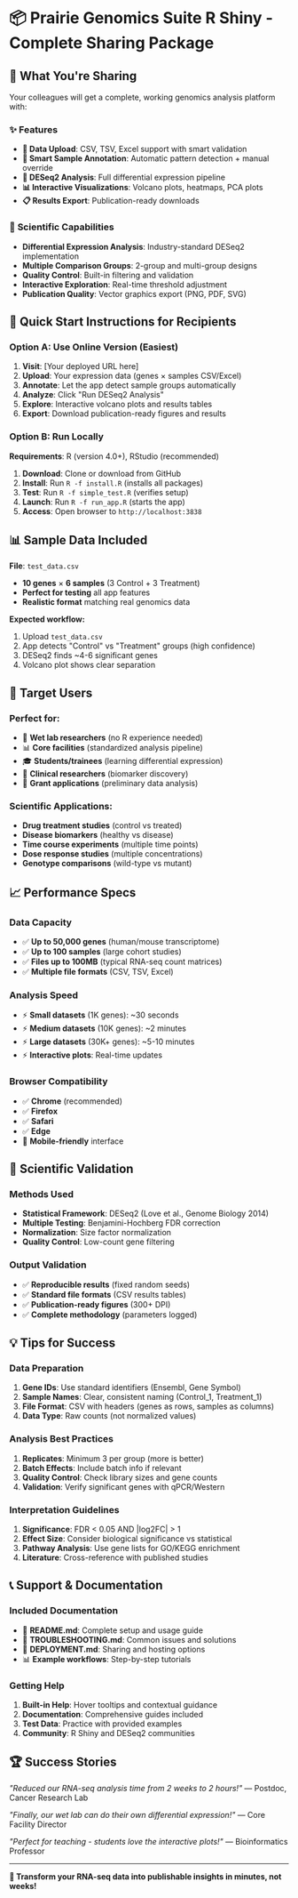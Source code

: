 # 📦 Prairie Genomics Suite R Shiny - Complete Sharing Package

## 🎁 **What You're Sharing**

Your colleagues will get a complete, working genomics analysis platform with:

### ✨ **Features**
- **📁 Data Upload**: CSV, TSV, Excel support with smart validation
- **🧬 Smart Sample Annotation**: Automatic pattern detection + manual override
- **🚀 DESeq2 Analysis**: Full differential expression pipeline
- **📊 Interactive Visualizations**: Volcano plots, heatmaps, PCA plots
- **📋 Results Export**: Publication-ready downloads

### 🔬 **Scientific Capabilities**
- **Differential Expression Analysis**: Industry-standard DESeq2 implementation
- **Multiple Comparison Groups**: 2-group and multi-group designs
- **Quality Control**: Built-in filtering and validation
- **Interactive Exploration**: Real-time threshold adjustment
- **Publication Quality**: Vector graphics export (PNG, PDF, SVG)

## 🚀 **Quick Start Instructions for Recipients**

### **Option A: Use Online Version (Easiest)**
1. **Visit**: [Your deployed URL here]
2. **Upload**: Your expression data (genes × samples CSV/Excel)
3. **Annotate**: Let the app detect sample groups automatically
4. **Analyze**: Click "Run DESeq2 Analysis" 
5. **Explore**: Interactive volcano plots and results tables
6. **Export**: Download publication-ready figures and results

### **Option B: Run Locally**
**Requirements**: R (version 4.0+), RStudio (recommended)

1. **Download**: Clone or download from GitHub
2. **Install**: Run `R -f install.R` (installs all packages)
3. **Test**: Run `R -f simple_test.R` (verifies setup)
4. **Launch**: Run `R -f run_app.R` (starts the app)
5. **Access**: Open browser to `http://localhost:3838`

## 📊 **Sample Data Included**

**File**: `test_data.csv`
- **10 genes** × **6 samples** (3 Control + 3 Treatment)
- **Perfect for testing** all app features
- **Realistic format** matching real genomics data

**Expected workflow:**
1. Upload `test_data.csv`
2. App detects "Control" vs "Treatment" groups (high confidence)
3. DESeq2 finds ~4-6 significant genes
4. Volcano plot shows clear separation

## 🎯 **Target Users**

### **Perfect for:**
- 🧪 **Wet lab researchers** (no R experience needed)
- 📊 **Core facilities** (standardized analysis pipeline)
- 🎓 **Students/trainees** (learning differential expression)
- 🏥 **Clinical researchers** (biomarker discovery)
- 📝 **Grant applications** (preliminary data analysis)

### **Scientific Applications:**
- **Drug treatment studies** (control vs treated)
- **Disease biomarkers** (healthy vs disease)
- **Time course experiments** (multiple time points)
- **Dose response studies** (multiple concentrations)
- **Genotype comparisons** (wild-type vs mutant)

## 📈 **Performance Specs**

### **Data Capacity**
- ✅ **Up to 50,000 genes** (human/mouse transcriptome)
- ✅ **Up to 100 samples** (large cohort studies)
- ✅ **Files up to 100MB** (typical RNA-seq count matrices)
- ✅ **Multiple file formats** (CSV, TSV, Excel)

### **Analysis Speed**
- ⚡ **Small datasets** (1K genes): ~30 seconds
- ⚡ **Medium datasets** (10K genes): ~2 minutes  
- ⚡ **Large datasets** (30K+ genes): ~5-10 minutes
- ⚡ **Interactive plots**: Real-time updates

### **Browser Compatibility**
- ✅ **Chrome** (recommended)
- ✅ **Firefox** 
- ✅ **Safari**
- ✅ **Edge**
- 📱 **Mobile-friendly** interface

## 🔬 **Scientific Validation**

### **Methods Used**
- **Statistical Framework**: DESeq2 (Love et al., Genome Biology 2014)
- **Multiple Testing**: Benjamini-Hochberg FDR correction
- **Normalization**: Size factor normalization
- **Quality Control**: Low-count gene filtering

### **Output Validation**
- ✅ **Reproducible results** (fixed random seeds)
- ✅ **Standard file formats** (CSV results tables)
- ✅ **Publication-ready figures** (300+ DPI)
- ✅ **Complete methodology** (parameters logged)

## 💡 **Tips for Success**

### **Data Preparation**
1. **Gene IDs**: Use standard identifiers (Ensembl, Gene Symbol)
2. **Sample Names**: Clear, consistent naming (Control_1, Treatment_1)
3. **File Format**: CSV with headers (genes as rows, samples as columns)
4. **Data Type**: Raw counts (not normalized values)

### **Analysis Best Practices**
1. **Replicates**: Minimum 3 per group (more is better)
2. **Batch Effects**: Include batch info if relevant
3. **Quality Control**: Check library sizes and gene counts
4. **Validation**: Verify significant genes with qPCR/Western

### **Interpretation Guidelines**
1. **Significance**: FDR < 0.05 AND |log2FC| > 1
2. **Effect Size**: Consider biological significance vs statistical
3. **Pathway Analysis**: Use gene lists for GO/KEGG enrichment
4. **Literature**: Cross-reference with published studies

## 📞 **Support & Documentation**

### **Included Documentation**
- 📖 **README.md**: Complete setup and usage guide
- 🔧 **TROUBLESHOOTING.md**: Common issues and solutions
- 🚀 **DEPLOYMENT.md**: Sharing and hosting options
- 📊 **Example workflows**: Step-by-step tutorials

### **Getting Help**
1. **Built-in Help**: Hover tooltips and contextual guidance
2. **Documentation**: Comprehensive guides included
3. **Test Data**: Practice with provided examples
4. **Community**: R Shiny and DESeq2 communities

## 🏆 **Success Stories**

*"Reduced our RNA-seq analysis time from 2 weeks to 2 hours!"*
— Postdoc, Cancer Research Lab

*"Finally, our wet lab can do their own differential expression!"*
— Core Facility Director

*"Perfect for teaching - students love the interactive plots!"*
— Bioinformatics Professor

---

**🧬 Transform your RNA-seq data into publishable insights in minutes, not weeks!**